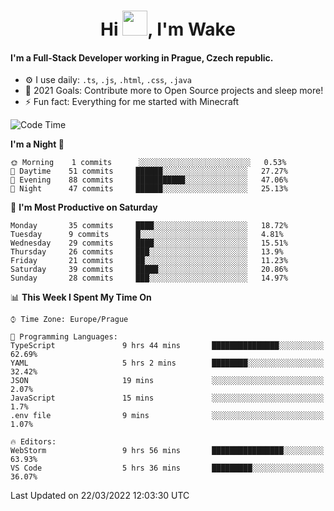<h1 align="center">Hi <img src="https://raw.githubusercontent.com/MrWakeCZ/MrWakeCZ/master/Hi.gif" width="40px" />, I'm Wake</h1>

#### I'm a Full-Stack Developer working in Prague, Czech republic.
- ⚙️ I use daily: `.ts`, `.js`, `.html`, `.css`, `.java`
- 🥅 2021 Goals: Contribute more to Open Source projects and sleep more!
- ⚡ Fun fact: Everything for me started with Minecraft

<!--START_SECTION:waka-->
![Code Time](http://img.shields.io/badge/Code%20Time-2%2C239%20hrs%2014%20mins-blue)

**I'm a Night 🦉** 

```text
🌞 Morning    1 commits      ░░░░░░░░░░░░░░░░░░░░░░░░░   0.53% 
🌆 Daytime    51 commits     ██████░░░░░░░░░░░░░░░░░░░   27.27% 
🌃 Evening    88 commits     ███████████░░░░░░░░░░░░░░   47.06% 
🌙 Night      47 commits     ██████░░░░░░░░░░░░░░░░░░░   25.13%

```
📅 **I'm Most Productive on Saturday** 

```text
Monday       35 commits     ████░░░░░░░░░░░░░░░░░░░░░   18.72% 
Tuesday      9 commits      █░░░░░░░░░░░░░░░░░░░░░░░░   4.81% 
Wednesday    29 commits     ████░░░░░░░░░░░░░░░░░░░░░   15.51% 
Thursday     26 commits     ███░░░░░░░░░░░░░░░░░░░░░░   13.9% 
Friday       21 commits     ██░░░░░░░░░░░░░░░░░░░░░░░   11.23% 
Saturday     39 commits     █████░░░░░░░░░░░░░░░░░░░░   20.86% 
Sunday       28 commits     ███░░░░░░░░░░░░░░░░░░░░░░   14.97%

```


📊 **This Week I Spent My Time On** 

```text
⌚︎ Time Zone: Europe/Prague

💬 Programming Languages: 
TypeScript               9 hrs 44 mins       ███████████████░░░░░░░░░░   62.69% 
YAML                     5 hrs 2 mins        ████████░░░░░░░░░░░░░░░░░   32.42% 
JSON                     19 mins             ░░░░░░░░░░░░░░░░░░░░░░░░░   2.07% 
JavaScript               15 mins             ░░░░░░░░░░░░░░░░░░░░░░░░░   1.7% 
.env file                9 mins              ░░░░░░░░░░░░░░░░░░░░░░░░░   1.07%

🔥 Editors: 
WebStorm                 9 hrs 56 mins       ████████████████░░░░░░░░░   63.93% 
VS Code                  5 hrs 36 mins       █████████░░░░░░░░░░░░░░░░   36.07%

```


 Last Updated on 22/03/2022 12:03:30 UTC
<!--END_SECTION:waka-->
